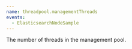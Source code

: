```yaml
---
name: threadpool.managementThreads
events:
  - ElasticsearchNodeSample
---
```


The number of threads in the management pool.